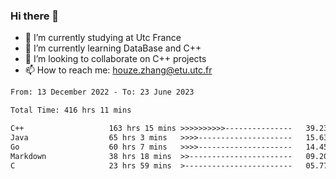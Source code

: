 ### Hi there 👋
- 🔭 I’m currently studying at Utc France
- 🌱 I’m currently learning DataBase and C++
- 👯 I’m looking to collaborate on C++ projects
- 📫 How to reach me: houze.zhang@etu.utc.fr

<!--START_SECTION:waka-->

```txt
From: 13 December 2022 - To: 23 June 2023

Total Time: 416 hrs 11 mins

C++                   163 hrs 15 mins >>>>>>>>>>---------------   39.23 %
Java                  65 hrs 3 mins   >>>>---------------------   15.63 %
Go                    60 hrs 7 mins   >>>>---------------------   14.45 %
Markdown              38 hrs 18 mins  >>-----------------------   09.20 %
C                     23 hrs 59 mins  >------------------------   05.77 %
```

<!--END_SECTION:waka-->
